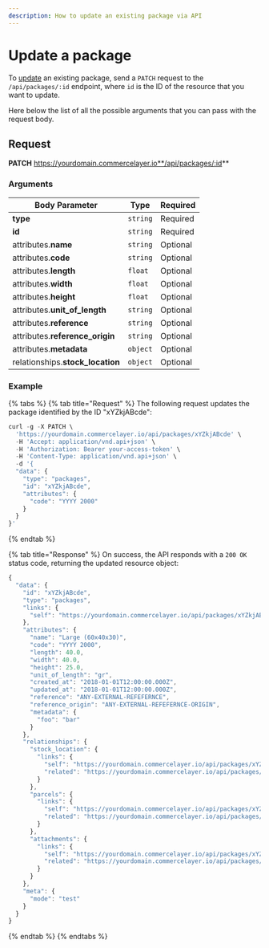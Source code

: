 ```yaml
---
description: How to update an existing package via API
---
```


# Update a package

To [update](https://docs.commercelayer.io/developers/updating-resources) an existing package, send a `PATCH` request to the `/api/packages/:id` endpoint, where `id` is the ID of the resource that you want to update.

Here below the list of all the possible arguments that you can pass with the request body.

## Request

**PATCH** https://yourdomain.commercelayer.io**/api/packages/:id**

### Arguments

| Body Parameter                    | Type     | Required |
| --------------------------------- | -------- | -------- |
| **type**                          | `string` | Required |
| **id**                            | `string` | Required |
| attributes.**name**               | `string` | Optional |
| attributes.**code**               | `string` | Optional |
| attributes.**length**             | `float`  | Optional |
| attributes.**width**              | `float`  | Optional |
| attributes.**height**             | `float`  | Optional |
| attributes.**unit\_of\_length**   | `string` | Optional |
| attributes.**reference**          | `string` | Optional |
| attributes.**reference\_origin**  | `string` | Optional |
| attributes.**metadata**           | `object` | Optional |
| relationships.**stock\_location** | `object` | Optional |

### Example

{% tabs %}
{% tab title="Request" %}
The following request updates the package identified by the ID "xYZkjABcde":

```javascript
curl -g -X PATCH \
  'https://yourdomain.commercelayer.io/api/packages/xYZkjABcde' \
  -H 'Accept: application/vnd.api+json' \
  -H 'Authorization: Bearer your-access-token' \
  -H 'Content-Type: application/vnd.api+json' \
  -d '{
  "data": {
    "type": "packages",
    "id": "xYZkjABcde",
    "attributes": {
      "code": "YYYY 2000"
    }
  }
}'
```
{% endtab %}

{% tab title="Response" %}
On success, the API responds with a `200 OK` status code, returning the updated resource object:

```javascript
{
  "data": {
    "id": "xYZkjABcde",
    "type": "packages",
    "links": {
      "self": "https://yourdomain.commercelayer.io/api/packages/xYZkjABcde"
    },
    "attributes": {
      "name": "Large (60x40x30)",
      "code": "YYYY 2000",
      "length": 40.0,
      "width": 40.0,
      "height": 25.0,
      "unit_of_length": "gr",
      "created_at": "2018-01-01T12:00:00.000Z",
      "updated_at": "2018-01-01T12:00:00.000Z",
      "reference": "ANY-EXTERNAL-REFEFERNCE",
      "reference_origin": "ANY-EXTERNAL-REFEFERNCE-ORIGIN",
      "metadata": {
        "foo": "bar"
      }
    },
    "relationships": {
      "stock_location": {
        "links": {
          "self": "https://yourdomain.commercelayer.io/api/packages/xYZkjABcde/relationships/stock_location",
          "related": "https://yourdomain.commercelayer.io/api/packages/xYZkjABcde/stock_location"
        }
      },
      "parcels": {
        "links": {
          "self": "https://yourdomain.commercelayer.io/api/packages/xYZkjABcde/relationships/parcels",
          "related": "https://yourdomain.commercelayer.io/api/packages/xYZkjABcde/parcels"
        }
      },
      "attachments": {
        "links": {
          "self": "https://yourdomain.commercelayer.io/api/packages/xYZkjABcde/relationships/attachments",
          "related": "https://yourdomain.commercelayer.io/api/packages/xYZkjABcde/attachments"
        }
      }
    },
    "meta": {
      "mode": "test"
    }
  }
}
```
{% endtab %}
{% endtabs %}
